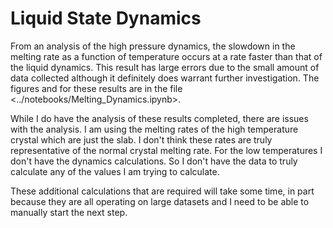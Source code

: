 Liquid State Dynamics
=====================

From an analysis of the high pressure dynamics, the slowdown in the melting rate as a function of temperature occurs at a rate faster than that of the liquid dynamics. This result has large errors due to the small amount of data collected although it definitely does warrant further investigation. The figures and for these results are in the file <../notebooks/Melting_Dynamics.ipynb>.

While I do have the analysis of these results completed, there are issues with the analysis. I am using the melting rates of the high temperature crystal which are just the slab. I don't think these rates are truly representative of the normal crystal melting rate. For the low temperatures I don't have the dynamics calculations. So I don't have the data to truly calculate any of the values I am trying to calculate.

These additional calculations that are required will take some time, in part because they are all operating on large datasets and I need to be able to manually start the next step.

